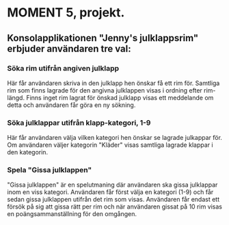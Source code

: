 # MOMENT 5, projekt.

## Konsolapplikationen "Jenny's julklappsrim" erbjuder användaren tre val:

### Söka rim utifrån angiven julklapp 

Här får användaren skriva in den julklapp hen önskar få ett rim för. Samtliga rim som finns lagrade för den angivna julklappen visas i ordning efter rim-längd. Finns inget rim lagrat för önskad julklapp visas ett meddelande om detta och användaren får göra en ny sökning. 

### Söka julklappar utifrån klapp-kategori, 1-9

Här får användaren välja vilken kategori hen önskar se lagrade julkappar för. Om användaren väljer kategorin "Kläder" visas samtliga lagrade klappar i den kategorin. 

### Spela "Gissa julklappen"

"Gissa julklappen" är en spelutmaning där användaren ska gissa julklappar inom en viss kategori. Användaren får först välja en kategori (1-9) och får sedan gissa julklappen utifrån det rim som visas. Användaren får endast ett försök på sig att gissa rätt per rim och när användaren gissat på 10 rim visas en poängsammanställning för den omgången.